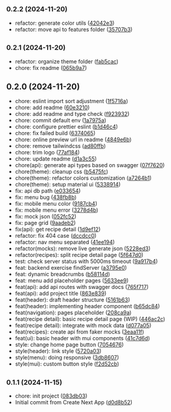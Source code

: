 

## <small>0.2.2 (2024-11-20)</small>

* refactor: generate color utils ([42042e3](https://github.com/donleqt/scentronix-frontend/commit/42042e3))
* refactor: move api to features folder ([35707b3](https://github.com/donleqt/scentronix-frontend/commit/35707b3))

## <small>0.2.1 (2024-11-20)</small>

* refactor: organize theme folder ([fab5cac](https://github.com/donleqt/scentronix-frontend/commit/fab5cac))
* chore: fix readme ([065b9a7](https://github.com/donleqt/scentronix-frontend/commit/065b9a7))

## 0.2.0 (2024-11-20)

* chore:  eslint import sort adjustment ([1f5716a](https://github.com/donleqt/scentronix-frontend/commit/1f5716a))
* chore: add readme ([60e3210](https://github.com/donleqt/scentronix-frontend/commit/60e3210))
* chore: add readme and type check ([f923932](https://github.com/donleqt/scentronix-frontend/commit/f923932))
* chore: commit default env ([1a7975a](https://github.com/donleqt/scentronix-frontend/commit/1a7975a))
* chore: configure prettier eslint ([b1d46c4](https://github.com/donleqt/scentronix-frontend/commit/b1d46c4))
* chore: fix failed build ([6374065](https://github.com/donleqt/scentronix-frontend/commit/6374065))
* chore: online preview url in readme ([4849e6b](https://github.com/donleqt/scentronix-frontend/commit/4849e6b))
* chore: remove tailwindcss ([ad80ffb](https://github.com/donleqt/scentronix-frontend/commit/ad80ffb))
* chore: trim logo ([77af184](https://github.com/donleqt/scentronix-frontend/commit/77af184))
* chore: update readme ([d1a3c55](https://github.com/donleqt/scentronix-frontend/commit/d1a3c55))
* chore(api): generate api types based on swagger ([07f7620](https://github.com/donleqt/scentronix-frontend/commit/07f7620))
* chore(theme): cleanup css ([b5475fc](https://github.com/donleqt/scentronix-frontend/commit/b5475fc))
* chore(theme): refactor colors customization ([a7264b1](https://github.com/donleqt/scentronix-frontend/commit/a7264b1))
* chore(theme): setup material ui ([5338914](https://github.com/donleqt/scentronix-frontend/commit/5338914))
* fix: api db path ([e033654](https://github.com/donleqt/scentronix-frontend/commit/e033654))
* fix: menu bug ([438fb8b](https://github.com/donleqt/scentronix-frontend/commit/438fb8b))
* fix: mobile menu color ([9187cb4](https://github.com/donleqt/scentronix-frontend/commit/9187cb4))
* fix: mobile menu error ([3278d4b](https://github.com/donleqt/scentronix-frontend/commit/3278d4b))
* fix: mock json ([052fc52](https://github.com/donleqt/scentronix-frontend/commit/052fc52))
* fix: page grid ([9aadeb2](https://github.com/donleqt/scentronix-frontend/commit/9aadeb2))
* fix(api): get recipe detail ([1d9ef12](https://github.com/donleqt/scentronix-frontend/commit/1d9ef12))
* refactor: fix 404 case ([dccdcc0](https://github.com/donleqt/scentronix-frontend/commit/dccdcc0))
* refactor: nav menu separated ([41ee194](https://github.com/donleqt/scentronix-frontend/commit/41ee194))
* refactor(mocks): remove live generate json ([5228ed3](https://github.com/donleqt/scentronix-frontend/commit/5228ed3))
* refactor(recipes): split recipe detail page ([5f647d0](https://github.com/donleqt/scentronix-frontend/commit/5f647d0))
* test: check server status with 5000ms timeout ([9a917b4](https://github.com/donleqt/scentronix-frontend/commit/9a917b4))
* feat: backend exercise findServer ([a3795e0](https://github.com/donleqt/scentronix-frontend/commit/a3795e0))
* feat: dynamic breadcrumbs ([b58114d](https://github.com/donleqt/scentronix-frontend/commit/b58114d))
* feat: menu add placeholder pages ([5633ee9](https://github.com/donleqt/scentronix-frontend/commit/5633ee9))
* feat(api): add api routes with swagger docs ([765f717](https://github.com/donleqt/scentronix-frontend/commit/765f717))
* feat(api): add project title ([863e839](https://github.com/donleqt/scentronix-frontend/commit/863e839))
* feat(header): draft header structure ([5161b63](https://github.com/donleqt/scentronix-frontend/commit/5161b63))
* feat(header): implementing header component ([b65dc84](https://github.com/donleqt/scentronix-frontend/commit/b65dc84))
* feat(navigation): pages placeholder ([208ca9a](https://github.com/donleqt/scentronix-frontend/commit/208ca9a))
* feat(recipe detail): basic recipe detail page (WIP) ([446ac2c](https://github.com/donleqt/scentronix-frontend/commit/446ac2c))
* feat(recipe detail): integrate with mock data ([d077a05](https://github.com/donleqt/scentronix-frontend/commit/d077a05))
* feat(recipes): create api from faker mocks ([3eaa11f](https://github.com/donleqt/scentronix-frontend/commit/3eaa11f))
* feat(ui): basic header with mui components ([41c7d6d](https://github.com/donleqt/scentronix-frontend/commit/41c7d6d))
* style: change home page button ([7054676](https://github.com/donleqt/scentronix-frontend/commit/7054676))
* style(header): link style ([5720a03](https://github.com/donleqt/scentronix-frontend/commit/5720a03))
* style(menu): doing responsive ([3db8607](https://github.com/donleqt/scentronix-frontend/commit/3db8607))
* style(mui): custom button style ([f2d52cb](https://github.com/donleqt/scentronix-frontend/commit/f2d52cb))

## <small>0.1.1 (2024-11-15)</small>

* chore: init project ([083db03](https://github.com/donleqt/scentronix-frontend/commit/083db03))
* Initial commit from Create Next App ([d0d8b52](https://github.com/donleqt/scentronix-frontend/commit/d0d8b52))
